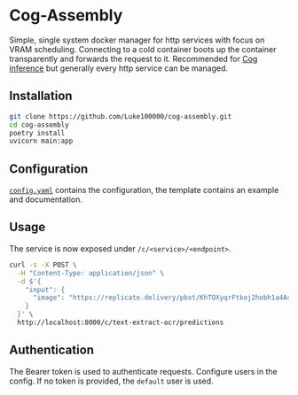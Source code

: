 # Cog-Assembly

Simple, single system docker manager for http services with focus on VRAM scheduling.
Connecting to a cold container boots up the container transparently and forwards the request to it.
Recommended for [Cog inference](https://github.com/replicate/cog) but generally every http service can be managed.

## Installation

```bash
git clone https://github.com/Luke100000/cog-assembly.git
cd cog-assembly
poetry install
uvicorn main:app
```

## Configuration

[`config.yaml`](config_template.yaml) contains the configuration, the template contains an example and documentation.

## Usage

The service is now exposed under `/c/<service>/<endpoint>`.

```bash
curl -s -X POST \
  -H "Content-Type: application/json" \
  -d $'{
    "input": {
      "image": "https://replicate.delivery/pbxt/KhTOXyqrFtkoj2hobh1a4As6dYDIvNV2Ujbc0LbGD9ZguRwR/bowers.jpg"
    }
  }' \
  http://localhost:8000/c/text-extract-ocr/predictions
```

## Authentication

The Bearer token is used to authenticate requests.
Configure users in the config.
If no token is provided, the `default` user is used.